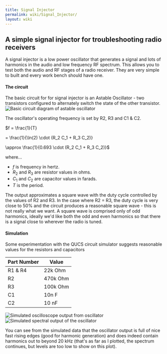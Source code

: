 ```yaml
---
title: Signal Injector
permalink: wiki/Signal_Injector/
layout: wiki
---
```


A simple signal injector for troubleshooting radio receivers
------------------------------------------------------------

A signal injector is a low power oscillator that generates a signal and
lots of harmonics in the audio and low frequency RF spectrum. This
allows you to test both the audio and RF stages of a radio receiver.
They are very simple to built and every work bench should have one.

#### The circuit

The basic circuit for for signal injector is an Astable Oscillator - two
transistors configured to alternately switch the state of the other
transistor. ![Basic circuit diagram of astable
oscillator](Astable.png "fig:Basic circuit diagram of astable oscillator")

The oscillator's operating frequency is set by R2, R3 and C1 & C2.

$f = \\frac{1}{T}

= \\frac{1}{\\ln(2) \\cdot (R\_2 C\_1 + R\_3 C\_2)}

\\approx \\frac{1}{0.693 \\cdot (R\_2 C\_1 + R\_3 C\_2)}$

where...

-   *f* is frequency in hertz.
-   *R*<sub>2</sub> and *R*<sub>3</sub> are resistor values in ohms.
-   *C*<sub>1</sub> and *C*<sub>2</sub> are capacitor values in farads.
-   *T* is the period.

The output approximates a square wave with the duty cycle controlled by
the values of R2 and R3. In the case where R2 = R3, the duty cycle is
very close to 50% and the circuit produces a reasonable square wave -
this is not really what we want. A square wave is comprised only of odd
harmonics, ideally we'd like both the odd and even harmonics so that
there is a signal close to wherever the radio is tuned.

#### Simulation

Some experimentation with the QUCS circuit simulator suggests reasonable
values for the resistors and capacitors

| Part Number | Value    |
|-------------|----------|
| R1 & R4     | 22k Ohm  |
| R2          | 470k Ohm |
| R3          | 100k Ohm |
| C1          | 10n F    |
| C2          | 10 nF    |

![Simulated oscilloscope output from
oscillator](Timedomain.png "fig:Simulated oscilloscope output from oscillator")
![Simulated spectral output of the
oscillator](Frequency_Domain.png "fig:Simulated spectral output of the oscillator")

You can see from the simulated data that the oscillator output is full
of nice fast rising edges (good for harmonic generation) and does indeed
contain harmonics out to beyond 20 kHz (that's as far as I plotted, the
spectrum continues, but levels are too low to show on this plot).
